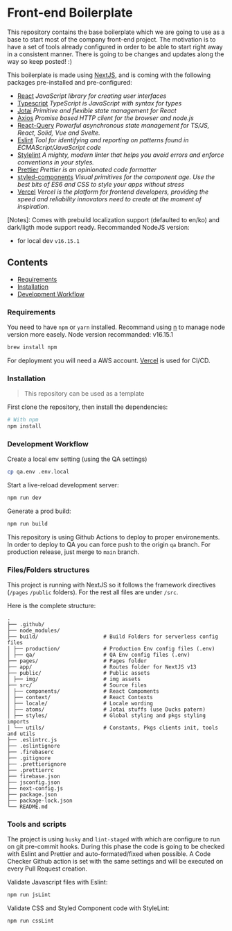 # Front-end Boilerplate

This repository contains the base boilerplate which we are going to use as a base to start most of
the company front-end project. The motivation is to have a set of tools already configured in order
to be able to start right away in a consistent manner. There is going to be changes and updates
along the way so keep posted! :)

This boilerplate is made using [NextJS](https://nextjs.org/), and is coming with the following
packages pre-installed and pre-configured:

- [React](https://reactjs.org/) _JavaScript library for creating user interfaces_
- [Typescript](https://www.typescriptlang.org/) _TypeScript is JavaScript with syntax for types_
- [Jotai](https://jotai.org/) _Primitive and flexible state management for React_
- [Axios](https://github.com/axios/axios) _Promise based HTTP client for the browser and node.js_
- [React-Query](https://tanstack.com/query/latest) _Powerful asynchronous state management for
  TS/JS, React, Solid, Vue and Svelte._
- [Eslint](https://eslint.org/) _Tool for identifying and reporting on patterns found in
  ECMAScript/JavaScript code_
- [Stylelint](https://stylelint.io/) _A mighty, modern linter that helps you avoid errors and
  enforce conventions in your styles._
- [Prettier](https://prettier.io/) _Prettier is an opinionated code formatter_
- [styled-components](https://styled-components.com/) _Visual primitives for the component age. Use
  the best bits of ES6 and CSS to style your apps without stress_
- [Vercel](https://vercel.com/) _Vercel is the platform for frontend developers, providing the speed
  and reliability innovators need to create at the moment of inspiration._

[Notes]: Comes with prebuild localization support (defaulted to en/ko) and dark/ligth mode support
ready. Recommanded NodeJS version:

- for local dev `v16.15.1`

## Contents

- [Requirements](#requirements)
- [Installation](#installation)
- [Development Workflow](#development-workflow)

### Requirements

You need to have `npm` or `yarn` installed. Recommand using [n](https://github.com/tj/n) to manage
node version more easely. Node version recommanded: v16.15.1

```sh
brew install npm
```

For deployment you will need a AWS account. [Vercel](https://vercel.com/) is used for CI/CD.

### Installation

> This repository can be used as a template

First clone the repository, then install the dependencies:

```sh
# With npm
npm install
```

### Development Workflow

Create a local env setting (using the QA settings)

```sh
cp qa.env .env.local
```

Start a live-reload development server:

```sh
npm run dev
```

Generate a prod build:

```sh
npm run build
```

This repository is using Github Actions to deploy to proper environements. In order to deploy to QA
you can force push to the origin `qa` branch. For production release, just merge to `main` branch.

### Files/Folders structures

This project is running with NextJS so it follows the framework directives (`/pages` `/public`
folders). For the rest all files are under `/src`.

Here is the complete structure:

```
.
├── .github/
├── node_modules/
├── build/                     # Build Folders for serverless config files
│ ├── production/              # Production Env config files (.env)
│ ├── qa/                      # QA Env config files (.env)
├── pages/                     # Pages folder
├── app/                       # Routes folder for NextJS v13
├── public/                    # Public assets
│ ├── img/                     # img assets
├── src/                       # Source files
│ ├── components/              # React Compoments
│ ├── context/                 # React Contexts
│ ├── locale/                  # Locale wording
│ ├── atoms/                   # Jotai stuffs (use Ducks patern)
│ ├── styles/                  # Global styling and pkgs styling imports
│ └── utils/                   # Constants, Pkgs clients init, tools and utils
├── .eslintrc.js
├── .eslintignore
├── .firebaserc
├── .gitignore
├── .prettierignore
├── .prettierrc
├── firebase.json
├── jsconfig.json
├── next-config.js
├── package.json
├── package-lock.json
└── README.md
```

### Tools and scripts

The project is using `husky` and `lint-staged` with which are configure to run on git pre-commit
hooks. During this phase the code is going to be checked with Eslint and Prettier and
auto-formated/fixed when possible. A Code Checker Github action is set with the same settings and
will be executed on every Pull Request creation.

Validate Javascript files with Eslint:

```sh
npm run jsLint
```

Validate CSS and Styled Component code with StyleLint:

```sh
npm run cssLint
```
